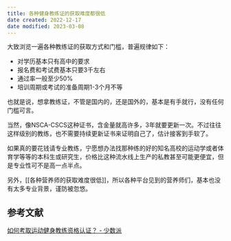 ```yaml
---
title: 各种健身教练证的获取难度都很低
date created: 2022-12-17
date modified: 2023-03-08
---
```


大致浏览一遍各种教练证的获取方式和门槛，普遍规律如下：

- 对学历基本只有高中的要求
- 报名费和考试费基本只要3千左右
- 通过率一般至少50%
- 培训周期或考试的准备周期1-3个月不等

也就是说，想拿教练证，不管是国内的，还是国外的，基本是有手就行，没有任何门槛可言。

当然，像NSCA-CSCS这种证书，含金量就高许多，3年就要更新一次。不过往往这样级别的教练，也不需要持续更新证书来证明自己了，估计接客到手软了。

如果真的要花钱请专业教练，宁愿想办法找那种练的好的知名高校的运动学或者体育学等等的本科生或研究生，价格比这种流水线上生产的私教甚至可能更便宜，但是专业性可不是高一点半点。

另外，[[各种营养师的获取难度很低]]，所以各种平台见到的营养师们，基本也没有太多专业背景，谨防被忽悠。

## 参考文献

[如何考取运动健身教练资格认证？ - 少数派](https://sspai.com/post/72901)
